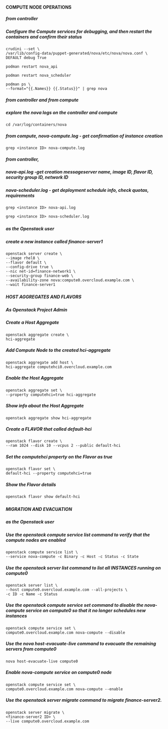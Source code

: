 ####
#### COMPUTE NODE OPERATIONS ####
####
##### from controller
##### Configure the Compute services for debugging, and then restart the containers and confirm their status
```
crudini --set \
/var/lib/config-data/puppet-generated/nova/etc/nova/nova.conf \
DEFAULT debug True
```
```
podman restart nova_api
```
```
podman restart nova_scheduler
```
```
podman ps \
--format="{{.Names}} {{.Status}}" | grep nova
```
##### from controller and from compute
##### explore the nova logs on the controller and compute
```
cd /var/log/containers/nova
```
##### from compute, nova-compute.log - get confirmation of instance creation
```
grep <instance ID> nova-compute.log
``` 
##### from controller, 
##### nova-api.log -get creation messageserver name, image ID, flavor ID, security group ID, network ID 
##### nova-scheduler.log - get deployment schedule info, check quotas, requirements
```
grep <instance ID> nova-api.log
```
```
grep <instance ID> nova-scheduler.log
```
#####
##### as the Openstack user
##### create a new instance called finance-server1
```
openstack server create \
--image rhel8 \
--flavor default \
--config-drive true \
--nic net-id=finance-network1 \
--security-group finance-web \
--availability-zone nova:compute0.overcloud.example.com \
--wait finance-server1
```
#####
##### HOST AGGREGATES AND FLAVORS #####
#####
##### As Openstack Project Admin
##### Create a Host Aggregate
```
openstack aggregate create \
hci-aggregate
```
##### Add Compute Node to the created hci-aggregate
```
openstack aggregate add host \
hci-aggregate computehci0.overcloud.example.com
```
##### Enable the Host Aggregate
```
openstack aggregate set \
--property computehci=true hci-aggregate
```
##### Show info about the Host Aggregate
```
openstack aggregate show hci-aggregate
```
##### Create a FLAVOR that called default-hci
```
openstack flavor create \
--ram 1024 --disk 10 --vcpus 2 --public default-hci
```
##### Set the computehci property on the Flavor as true
```
openstack flavor set \
default-hci --property computehci=true
```
##### Show the Flavor details
```
openstack flavor show default-hci
```
#####
##### MIGRATION AND EVACUATION #####
#####
##### as the Openstack user
##### Use the openstack compute service list command to verify that the compute nodes are enabled
```
openstack compute service list \
--service nova-compute -c Binary -c Host -c Status -c State
```
##### Use the openstack server list command to list all INSTANCES running on compute0
```
openstack server list \
--host compute0.overcloud.example.com --all-projects \
-c ID -c Name -c Status
```
##### Use the openstack compute service set command to disable the nova-compute service on compute0 so that it no longer schedules new instances
```
openstack compute service set \
compute0.overcloud.example.com nova-compute --disable
```
##### Use the nova host-evacuate-live command to evacuate the remaining servers from compute0
```
nova host-evacuate-live compute0
```
##### Enable nova-compute service on compute0 node 
```
openstack compute service set \
compute0.overcloud.example.com nova-compute --enable
```
##### Use the openstack server migrate command to migrate finance-server2. 
```
openstack server migrate \
<finance-server2 ID> \
--live compute0.overcloud.example.com
```